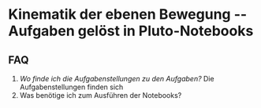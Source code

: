 # Kinematik der ebenen Bewegung -- Aufgaben gelöst in Pluto-Notebooks
## FAQ
1. *Wo finde ich die Aufgabenstellungen zu den Aufgaben?*
Die Aufgabenstellungen finden sich
3. Was benötige ich zum Ausführen der Notebooks?

